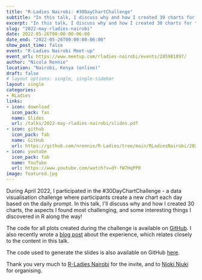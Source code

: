 ```yaml
---
title: "R-Ladies Nairobi: #30DayChartChallenge"
subtitle: "In this talk, I discuss why and how I created 30 charts for the #30DayChartChallenge, the aspects I found most challenging, and some interesting things I discovered in R along the way!"
excerpt: "In this talk, I discuss why and how I created 30 charts for the #30DayChartChallenge, the aspects I found most challenging, and some interesting things I discovered in R along the way!"
slug: "2022-may-rladies-nairobi"
date: 2022-05-26T00:00:00-06:00
date_end: "2022-05-26T00:00:00-06:00"
show_post_time: false
event: "R-Ladies Nairobi Meet-up"
event_url: https://www.meetup.com/rladies-nairobi/events/285981897/
author: "Nicola Rennie"
location: "Nairobi, Kenya (online)"
draft: false
# layout options: single, single-sidebar
layout: single
categories:
- RLadies
links:
- icon: download
  icon_pack: fas
  name: Slides
  url: /talks/2022-may-rladies-nairobi/slides.pdf
- icon: github
  icon_pack: fab
  name: GitHub
  url: https://github.com/nrennie/R-Ladies/tree/main/RLadiesNairobi/2022-05-26
- icon: youtube
  icon_pack: fab
  name: YouTube
  url: https://www.youtube.com/watch?v=dY-fW7HqPP0
image: featured.jpg
---
```


During April 2022, I participated in the #30DayChartChallenge - a data visualisation challenge where participants create a new chart each day based on the daily prompt. In this talk, I'll discuss why and how I created 30 charts, the aspects I found most challenging, and some interesting things I discovered in R along the way!

The code for all plots created during the challenge is available on [GitHub](https://github.com/nrennie/30DayChartChallenge). I also recently wrote a [blog post](https://nrennie.rbind.io/blog/2022-05-07-30-day-chart-challenge-2022/) about the experience, which relates closely to the content in this talk.

The code used to generate the slides is also available on GitHub [here](https://github.com/nrennie/R-Ladies/tree/main/RLadiesNairobi/2022-05-26).

Thank you very much to [R-Ladies Nairobi](https://twitter.com/RLadiesNairobi) for the invite, and to [Njoki Njuki](https://twitter.com/lucy_njokinjuki) for organising.
